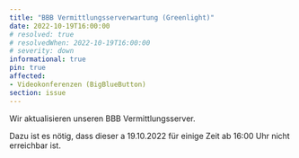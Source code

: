 ```yaml
---
title: "BBB Vermittlungsserverwartung (Greenlight)"
date: 2022-10-19T16:00:00
# resolved: true
# resolvedWhen: 2022-10-19T16:00:00
# severity: down
informational: true
pin: true 
affected:
- Videokonferenzen (BigBlueButton)
section: issue
---
```


Wir aktualisieren unseren BBB Vermittlungsserver.

Dazu ist es nötig, dass dieser a 19.10.2022 für einige Zeit ab 16:00 Uhr nicht erreichbar ist.
